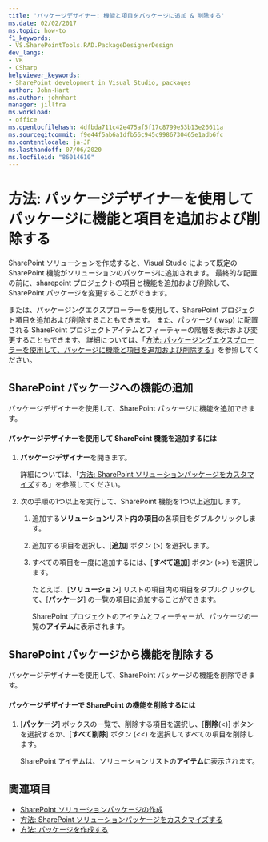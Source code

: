 ```yaml
---
title: 'パッケージデザイナー: 機能と項目をパッケージに追加 & 削除する'
ms.date: 02/02/2017
ms.topic: how-to
f1_keywords:
- VS.SharePointTools.RAD.PackageDesignerDesign
dev_langs:
- VB
- CSharp
helpviewer_keywords:
- SharePoint development in Visual Studio, packages
author: John-Hart
ms.author: johnhart
manager: jillfra
ms.workload:
- office
ms.openlocfilehash: 4dfbda711c42e475af5f17c8799e53b13e26611a
ms.sourcegitcommit: f9e44f5ab6a1dfb56c945c9986730465e1adb6fc
ms.contentlocale: ja-JP
ms.lasthandoff: 07/06/2020
ms.locfileid: "86014610"
---
```

# <a name="how-to-add-and-remove-features-and-items-to-a-package-by-using-the-package-designer"></a>方法: パッケージデザイナーを使用してパッケージに機能と項目を追加および削除する
  SharePoint ソリューションを作成すると、Visual Studio によって既定の SharePoint 機能がソリューションのパッケージに追加されます。 最終的な配置の前に、sharepoint プロジェクトの項目と機能を追加および削除して、SharePoint パッケージを変更することができます。

 または、パッケージングエクスプローラーを使用して、SharePoint プロジェクト項目を追加および削除することもできます。 また、パッケージ (.wsp) に配置される SharePoint プロジェクトアイテムとフィーチャーの階層を表示および変更することもできます。 詳細については、「[方法: パッケージングエクスプローラーを使用して、パッケージに機能と項目を追加および削除する](../sharepoint/how-to-add-and-remove-features-and-items-to-a-package-by-using-the-packaging-explorer.md)」を参照してください。

## <a name="add-features-to-a-sharepoint-package"></a>SharePoint パッケージへの機能の追加
 パッケージデザイナーを使用して、SharePoint パッケージに機能を追加できます。

#### <a name="to-add-sharepoint-features-with-the-package-designer"></a>パッケージデザイナーを使用して SharePoint 機能を追加するには

1. **パッケージデザイナー**を開きます。

    詳細については、「[方法: SharePoint ソリューションパッケージをカスタマイズ](../sharepoint/how-to-customize-a-sharepoint-solution-package.md)する」を参照してください。

2. 次の手順の1つ以上を実行して、SharePoint 機能を1つ以上追加します。

   1. 追加する**ソリューションリスト内の項目**の各項目をダブルクリックします。

   2. 追加する項目を選択し、[**追加**] ボタン (>) を選択します。

   3. すべての項目を一度に追加するには、[**すべて追加**] ボタン (>>) を選択します。

      たとえば、[**ソリューション**] リストの項目内の項目をダブルクリックして、[**パッケージ**] の一覧の項目に追加することができます。

      SharePoint プロジェクトのアイテムとフィーチャーが、パッケージの一覧の**アイテム**に表示されます。

## <a name="remove-features-from-a-sharepoint-package"></a>SharePoint パッケージから機能を削除する
 パッケージデザイナーを使用して、SharePoint パッケージの機能を削除できます。

#### <a name="to-remove-sharepoint-features-with-the-package-designer"></a>パッケージデザイナーで SharePoint の機能を削除するには

1. [**パッケージ**] ボックスの一覧で、削除する項目を選択し、[**削除**(<)] ボタンを選択するか、[**すべて削除**] ボタン (<<) を選択してすべての項目を削除します。

     SharePoint アイテムは、ソリューションリストの**アイテム**に表示されます。

## <a name="see-also"></a>関連項目
- [SharePoint ソリューションパッケージの作成](../sharepoint/creating-sharepoint-solution-packages.md)
- [方法: SharePoint ソリューションパッケージをカスタマイズする](../sharepoint/how-to-customize-a-sharepoint-solution-package.md)
- [方法: パッケージを作成する](https://msdn.microsoft.com/b24be45c-e91d-49bb-afb0-7b265404214b)

